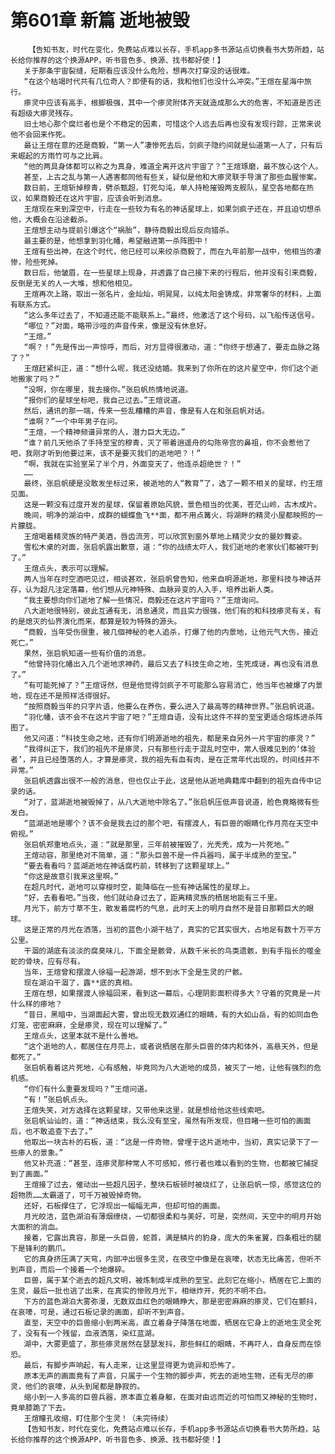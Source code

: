 # 第601章 新篇 逝地被毁
        【告知书友，时代在变化，免费站点难以长存，手机app多书源站点切换看书大势所趋，站长给你推荐的这个换源APP，听书音色多、换源、找书都好使！】
       关于那条宇宙裂缝，短期看应该没什么危险，想再次打穿没的话很难。
       “在这个枯竭时代共有几位奇人？即便有的话，我和他们也没什么冲突。”王煊在星海中旅行。
       瘆灵中应该有高手，根脚极强，其中一个瘆灵附体齐天就造成那么大的危害，不知道是否还有超级大瘆灵残存。
       旧土地心那个腐烂者也是个不稳定的因素，可惜这个人远去后再也没有发现行踪，正常来说他不会回来作死。
       最让王煊在意的还是商毅，“第一人”凄惨死去后，剑疯子隐约间就是仙道第一人了，只有后来崛起的方雨竹可与之比肩。
       “他的两具身体都可以称之为真身，难道全离开这片宇宙了？”王煊琢磨，最不放心这个人。
       甚至，上古之乱与第一人遇害都同他有些关，疑似是他和大瘆灵联手导演了那些血腥惨案。
       数日前，王煊斩掉穆青，劈杀甄超，钉死勾沌，单人持枪摧毁两支舰队，星空各地都在热议，如果商毅还在这片宇宙，应该会听到消息。
       王煊现在来到深空中，行走在一些较为有名的神话星球上，如果剑疯子还在，并且迫切想杀他，大概会在沿途截杀。
       王煊想主动与提前引爆这个“祸胎”，静待商毅出现后反向猎杀。
       最主要的是，他想拿到羽化幡，希望融进第一杀阵图中！
       王煊有些出神，在这个时代，他已经可以来绞杀商毅了，而在九年前那一战中，他相当的凄惨，险些死掉。
       数日后，他皱眉，在一些星球上现身，并透露了自己接下来的行程后，他并没有引来商毅，反倒是无关的人一大堆，想和他相见。
       王煊再次上路，取出一张名片，金灿灿，明晃晃，以纯太阳金铸成，非常奢华的材料，上面有联系方式。
       “这么多年过去了，不知道还能不能联系上。”最终，他激活了这个号码，以飞船传送信号。
       “哪位？”对面，略带沙哑的声音传来，像是没有休息好。
       “王煊。”
       “啊？！”先是传出一声惊呼，而后，对方显得很激动，道：“你终于想通了，要走血脉之路了？”
       王煊赶紧纠正，道：“想什么呢，我还没结婚。我来到了你所在的这片星空中，你们这个逝地搬家了吗？”
       “没啊，你在哪里，我去接你。”张启帆热情地说道。
       “报你们的星球坐标吧，我自己过去。”王煊说道。
       然后，通讯的那一端，传来一些乱糟糟的声音，像是有人在和张启帆对话。
       “谁啊？”一个中年男子在问。
       “王煊，一个精神频谱异常的人，潜力巨大无边。”
       “谁？前几天他杀了手持至宝的穆青，灭了带着逍遥舟的勾陈帝宫的鼻祖，你不会惹他了吧，我刚才听到他要过来，该不是要灭我们的逝地吧？！”
       “啊，我就在实验室呆了半个月，外面变天了，他连杀超绝世？！”
       ……
       最终，张启帆硬是没敢发坐标过来，被逝地的人“教育”了，选了一颗不相关的星球，约王煊见面。
       这是一颗没有过度开发的星球，保留着原始风貌，景色相当的优美，苍茫山岭，古木成片。
       晚间，明净的湖泊中，成群的蝴蝶鱼飞**面，都不用点篝火，将湖畔的精灵小屋都映照的一片朦胧。
       王煊喝着精灵族的特产美酒，唇齿流芳，可以欣赏到窗外草地上精灵少女的曼妙舞姿。
       雪松木桌的对面，张启帆露出歉意，道：“你的战绩太吓人，我们逝地的老家伙们都被吓到了。”
       王煊点头，表示可以理解。
       两人当年在时空酒吧见过，相谈甚欢，张启帆曾告知，他来自明源逝地，那里科技与神话并存，认为超凡注定落幕，他们想从元神特殊、血脉异变的人入手，培养出新人类。
       “我主要想向你们逝地了解一些情况，商毅还在这片宇宙吗？”王煊询问。
       八大逝地很特别，彼此互通有无，消息通灵，而且实力很强，他们有的和科技瘆灵有关，有的是熄灭的仙界演化而来，都算是较为特殊的源头。
       “商毅，当年受伤很重，被几個神秘的老人追杀，打爆了他的内景地，让他元气大伤，接近死亡。”
       果然，张启帆知道一些有价值的消息。
       “他曾持羽化幡出入几个逝地求神药，最后又去了科技生命之地，生死成谜，再也没有消息了。”
       “有可能死掉了？”王煊讶然，但是他觉得剑疯子不可能那么容易消亡，他当年也被爆了内景地，现在还不是照样活得很好。
       “按照商毅当年的只字片语，他要么在养伤，要么进入了最高等的精神世界。”张启帆说道。
       “羽化幡，该不会不在这片宇宙了吧？”王煊自语，没有比这件不祥的至宝更适合熔炼进杀阵图了。
       他又问道：“科技生命之地，还有你们明源逝地的祖先，都是来自另外一片宇宙的瘆灵？”
       “我得纠正下，我们的祖先不是瘆灵，只有那些行走于混乱时空中，常人很难见到的‘体验者’，并且已经堕落的人，才算是瘆灵，我的祖先有血有肉，是在正常年代出现的，时间线并不异常。”
       张启帆透露出很不一般的消息，但也仅止于此，这是他从逝地典籍库中翻到的祖先自传中记录的话。
       “对了，蓝湖逝地被毁掉了，从八大逝地中除名了。”张启帆压低声音说道，脸色竟略微有些发白。
       “蓝湖逝地是哪个？该不会是我去过的那个吧，有摆渡人，有巨兽的眼睛化作月亮在天空中俯视。”
       张启帆郑重地点头，道：“就是那里，三年前被摧毁了，光秃秃，成为一片死地。”
       王煊动容，那里绝对不简单，道：“那头巨兽不是一件兵器吗，属于半成熟的至宝。”
       “要去看看吗？蓝湖逝地在神话腐朽前，转移到了这颗星球上。”
       “你这是故意引我来这里啊。”
       在超凡时代，逝地可以穿梭时空，能降临在一些有神话属性的星球上。
       “好，去看看吧。”当夜，他们就动身过去了，距离精灵族的栖居地能有三千里。
       月光下，前方寸草不生，散发着腐朽的气息，此时天上的明月自然不是昔日那颗巨大的眼球。
       这是正常的月光在洒落，当初的蓝色小湖干枯了，真实的它其实很大，占地足有数十万平方公里。
       干涸的湖底有淡淡的腐臭味儿，下面全是骸骨，从数千米长的鸟类遗骸，到有手指长的噬金蛇的骨块，应有尽有。
       当年，王煊曾和摆渡人徐福一起游湖，想不到水下全是生灵的尸骸。
       现在湖泊干涸了，露**底的真相。
       王煊在想，如果摆渡人徐福回来，看到这一幕后，心理阴影面积得多大？守着的究竟是一片什么样的瘆地？
       “昔日，黑暗中，当湖面起大雾，曾出现无数双通红的眼睛，有的大如山岳，有的如同血色灯笼，密密麻麻，全是瘆灵，现在可以理解了。”
       王煊点头，这里本就不是什么善地。
       “这个逝地的人，都居住在月亮上，或者说栖居在那头巨兽的体内和体外，高悬天外，但是都死了。”
       张启帆看着这片死地，心有感触，毕竟同为八大逝地的成员，被灭了一地，让他有强烈的危机感。
       “你们有什么重要发现吗？”王煊问道。
       “有！”张启帆点头。
       王煊失笑，对方选择在这颗星球，又带他来这里，就是想给他这些线索吧。
       张启帆讪讪的，道：“神话结束，我么没有至宝，虽然有所发现，但目睹一些可怕的画面后，也不敢追查下去了。”
       他取出一块古朴的石板，道：“这是一件奇物，曾埋于这片逝地中，当初，真实记录下了一些瘆人的景象。”
       他又补充道：“甚至，连瘆灵那种常人不可感知，修行者也难以看到的生物，也都被它捕捉到了画面。”
       王煊接了过去，催动出一些超凡因子，整块石板顿时被烧红了，让张启帆一惊，感觉这位的超物质……太霸道了，可千万被毁掉奇物。
       还好，石板撑住了，它浮现出一幅幅无声，但却可怕的画面。
       月光皎洁，蓝色湖泊有薄烟缭绕，一切都很柔和与美好，可是，突然间，天空中的明月开始大面积的淌血。
       接着，它露出真容，那是一头巨兽，蛇首，满是鳞片的豹身，庞大的朱雀翼，四条粗壮的腿下是锋利的鹏爪。
       它的真身挤压满了天穹，内部冲出很多生灵，在夜空中像是在哀嚎，状态无比痛苦，但听不到声音，而后一个接着一个地爆碎。
       巨兽，属于某个逝去的超凡文明，被炼制成半成熟的至宝。此刻它在缩小，栖居在它上面的生灵，最后一批也逃了出来，在真实的惨败月光下，相继炸开，死的不明不白。
       下方的蓝色湖泊大雾弥漫，无数双血红色的眼睛睁大，那是密密麻麻的瘆灵，它们在颤抖，在哀嚎，可是，通过石板记录的画面，却听不到声音。
       直至，天空中的巨兽缩小到两米高，直立着身子降落在地面，栖居在它身上的逝地生灵全死了，没有有一个残留，血液洒落，染红蓝湖。
       湖中，大雾更盛了，那些瘆灵居然在瑟瑟发抖，那些鲜红的眼睛，不再吓人，自身反而在惊恐。
       最后，有脚步声响起，有人走来，让这里显得更为诡异和恐怖了。
       原本无声的画面竟有了声音，只属于一个生物的脚步声，死去的逝地生物，还有无尽的瘆灵，他们的哀嚎，从头到尾都是静寂的。
       缩小到一人多高的巨兽兵器，原本直立着身躯，在面对由远而近的可怕而又神秘的生物时，竟单膝跪了下去。
       王煊瞳孔收缩，盯住那个生灵！（未完待续）
       【告知书友，时代在变化，免费站点难以长存，手机app多书源站点切换看书大势所趋，站长给你推荐的这个换源APP，听书音色多、换源、找书都好使！】